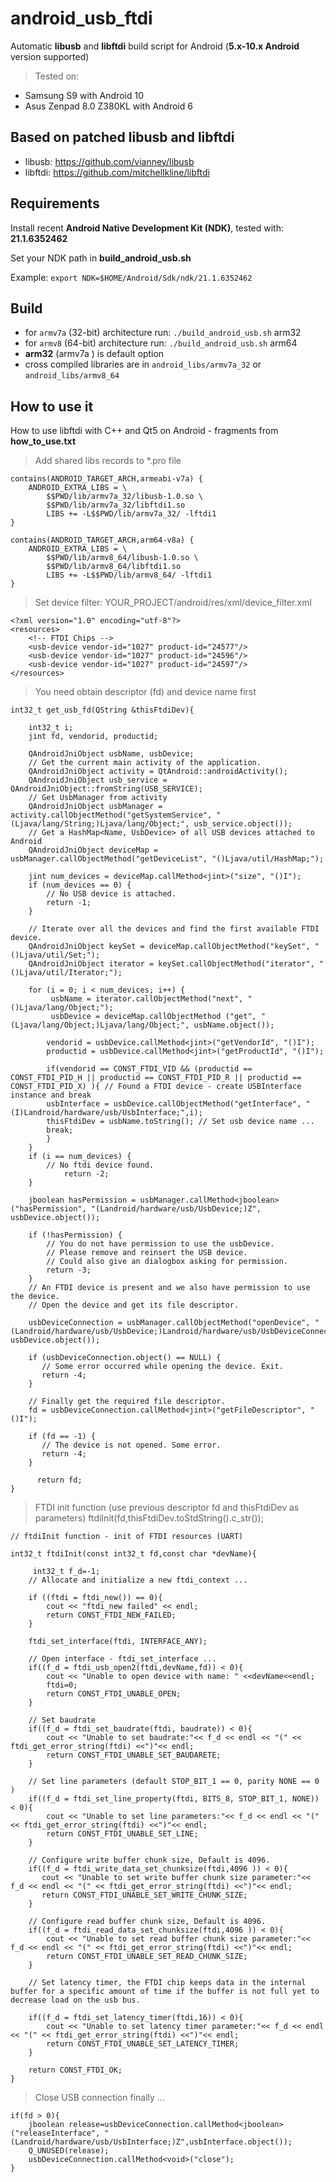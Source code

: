 
# android_usb_ftdi
Automatic **libusb** and **libftdi** build script for Android (**5.x-10.x Android** version supported)

>Tested on: 
- Samsung S9 with Android 10
- Asus Zenpad 8.0 Z380KL with Android 6

## Based on patched libusb and libftdi
- libusb: https://github.com/vianney/libusb
- libftdi: https://github.com/mitchellkline/libftdi

## Requirements
Install recent **Android Native Development Kit (NDK)**, tested with: **21.1.6352462** 

Set your NDK path in **build_android_usb.sh**

Example: `export NDK=$HOME/Android/Sdk/ndk/21.1.6352462`

## Build
- for `armv7a` (32-bit) architecture run: `./build_android_usb.sh` arm32
- for `armv8` (64-bit) architecture run: `./build_android_usb.sh` arm64 
- **arm32** (armv7a ) is default option
- cross compiled libraries are in `android_libs/armv7a_32` or `android_libs/armv8_64`

## How to use it
How to use libftdi with C++ and Qt5 on Android - fragments from **how_to_use.txt**
> Add  shared libs records to *.pro file
```
contains(ANDROID_TARGET_ARCH,armeabi-v7a) {
	ANDROID_EXTRA_LIBS = \
		$$PWD/lib/armv7a_32/libusb-1.0.so \
		$$PWD/lib/armv7a_32/libftdi1.so
		LIBS += -L$$PWD/lib/armv7a_32/ -lftdi1
}

contains(ANDROID_TARGET_ARCH,arm64-v8a) {
	ANDROID_EXTRA_LIBS = \
		$$PWD/lib/armv8_64/libusb-1.0.so \
		$$PWD/lib/armv8_64/libftdi1.so
		LIBS += -L$$PWD/lib/armv8_64/ -lftdi1
}
```
> Set device filter: YOUR_PROJECT/android/res/xml/device_filter.xml
```
<?xml version="1.0" encoding="utf-8"?>
<resources>
	<!-- FTDI Chips -->
	<usb-device vendor-id="1027" product-id="24577"/>
	<usb-device vendor-id="1027" product-id="24596"/>
	<usb-device vendor-id="1027" product-id="24597"/>
</resources>
```
> You need obtain descriptor (fd) and device name first

```
int32_t get_usb_fd(QString &thisFtdiDev){

	int32_t i;
	jint fd, vendorid, productid;

	QAndroidJniObject usbName, usbDevice;
	// Get the current main activity of the application.
	QAndroidJniObject activity = QtAndroid::androidActivity();
	QAndroidJniObject usb_service = QAndroidJniObject::fromString(USB_SERVICE);
	// Get UsbManager from activity
	QAndroidJniObject usbManager = activity.callObjectMethod("getSystemService", "(Ljava/lang/String;)Ljava/lang/Object;", usb_service.object());
	// Get a HashMap<Name, UsbDevice> of all USB devices attached to Android
	QAndroidJniObject deviceMap = usbManager.callObjectMethod("getDeviceList", "()Ljava/util/HashMap;");

	jint num_devices = deviceMap.callMethod<jint>("size", "()I");
	if (num_devices == 0) {
	    // No USB device is attached.
	    return -1;
	}

	// Iterate over all the devices and find the first available FTDI device.
	QAndroidJniObject keySet = deviceMap.callObjectMethod("keySet", "()Ljava/util/Set;");
	QAndroidJniObject iterator = keySet.callObjectMethod("iterator", "()Ljava/util/Iterator;");

	for (i = 0; i < num_devices; i++) {
	     usbName = iterator.callObjectMethod("next", "()Ljava/lang/Object;");
	     usbDevice = deviceMap.callObjectMethod ("get", "(Ljava/lang/Object;)Ljava/lang/Object;", usbName.object());

	    vendorid = usbDevice.callMethod<jint>("getVendorId", "()I");
	    productid = usbDevice.callMethod<jint>("getProductId", "()I");

	    if(vendorid == CONST_FTDI_VID && (productid == CONST_FTDI_PID_H || productid == CONST_FTDI_PID_R || productid == CONST_FTDI_PID_X) ){ // Found a FTDI device - create USBInterface instance and break
	    usbInterface = usbDevice.callObjectMethod("getInterface", "(I)Landroid/hardware/usb/UsbInterface;",i);
	    thisFtdiDev = usbName.toString(); // Set usb device name ...
	    break;
	    }
	}
	if (i == num_devices) {
	    // No ftdi device found.
            return -2;
	}

	jboolean hasPermission = usbManager.callMethod<jboolean>("hasPermission", "(Landroid/hardware/usb/UsbDevice;)Z", usbDevice.object());

	if (!hasPermission) {
	    // You do not have permission to use the usbDevice.
	    // Please remove and reinsert the USB device.
	    // Could also give an dialogbox asking for permission.
	    return -3;
	}
	// An FTDI device is present and we also have permission to use the device.
	// Open the device and get its file descriptor.

	usbDeviceConnection = usbManager.callObjectMethod("openDevice", "(Landroid/hardware/usb/UsbDevice;)Landroid/hardware/usb/UsbDeviceConnection;", usbDevice.object());

	if (usbDeviceConnection.object() == NULL) {
	   // Some error occurred while opening the device. Exit.
	   return -4;
	}

	// Finally get the required file descriptor.
	fd = usbDeviceConnection.callMethod<jint>("getFileDescriptor", "()I");
	
	if (fd == -1) {
	   // The device is not opened. Some error.
	   return -4;
	}

      return fd;
}
```
> FTDI init function (use previous descriptor fd and thisFtdiDev as parameters)
>  ftdiInit(fd,thisFtdiDev.toStdString().c_str());
```
// ftdiInit function - init of FTDI resources (UART)

int32_t ftdiInit(const int32_t fd,const char *devName){
	
	 int32_t f_d=-1;
	// Allocate and initialize a new ftdi_context ...

	if ((ftdi = ftdi_new()) == 0){
	    cout << "ftdi_new failed" << endl;
	    return CONST_FTDI_NEW_FAILED;
	}
	
	ftdi_set_interface(ftdi, INTERFACE_ANY);
	
	// Open interface - ftdi_set_interface ...
	if((f_d = ftdi_usb_open2(ftdi,devName,fd)) < 0){
	    cout << "Unable to open device with name: " <<devName<<endl;
	    ftdi=0;
	    return CONST_FTDI_UNABLE_OPEN;
	}

	// Set baudrate
	if((f_d = ftdi_set_baudrate(ftdi, baudrate)) < 0){
	    cout << "Unable to set baudrate:"<< f_d << endl << "(" << ftdi_get_error_string(ftdi) <<")"<< endl;
	    return CONST_FTDI_UNABLE_SET_BAUDARETE;
	}

	// Set line parameters (default STOP_BIT_1 == 0, parity NONE == 0 )
	if((f_d = ftdi_set_line_property(ftdi, BITS_8, STOP_BIT_1, NONE)) < 0){
	    cout << "Unable to set line parameters:"<< f_d << endl << "(" << ftdi_get_error_string(ftdi) <<")"<< endl;
	    return CONST_FTDI_UNABLE_SET_LINE;
	}

	// Configure write buffer chunk size, Default is 4096.
	if((f_d = ftdi_write_data_set_chunksize(ftdi,4096 )) < 0){
	   cout << "Unable to set write buffer chunk size parameter:"<< f_d << endl << "(" << ftdi_get_error_string(ftdi) <<")"<< endl;
	   return CONST_FTDI_UNABLE_SET_WRITE_CHUNK_SIZE;
	}

	// Configure read buffer chunk size, Default is 4096.
	if((f_d = ftdi_read_data_set_chunksize(ftdi,4096 )) < 0){
	    cout << "Unable to set read buffer chunk size parameter:"<< f_d << endl << "(" << ftdi_get_error_string(ftdi) <<")"<< endl;
	    return CONST_FTDI_UNABLE_SET_READ_CHUNK_SIZE;
	}

	// Set latency timer, the FTDI chip keeps data in the internal buffer for a specific amount of time if the buffer is not full yet to decrease load on the usb bus.
	
	if((f_d = ftdi_set_latency_timer(ftdi,16)) < 0){
	    cout << "Unable to set latency timer parameter:"<< f_d << endl << "(" << ftdi_get_error_string(ftdi) <<")"<< endl;
	    return CONST_FTDI_UNABLE_SET_LATENCY_TIMER;
	}

	return CONST_FTDI_OK;
}
```
> Close USB connection finally ...
```
if(fd > 0){	
	jboolean release=usbDeviceConnection.callMethod<jboolean>("releaseInterface", "(Landroid/hardware/usb/UsbInterface;)Z",usbInterface.object());
	Q_UNUSED(release);
	usbDeviceConnection.callMethod<void>("close");
}
```
